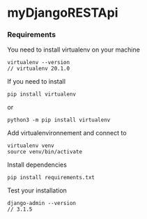 # myDjangoRESTApi

### Requirements

You need to install virtualenv on your machine 

```
virtualenv --version
// virtualenv 20.1.0
```

If you need to install 

```
pip install virtualenv
```

or 

```
python3 -m pip install virtualenv
```

Add virtualenvironnement and connect to

```
virtualenv venv
source venv/bin/activate
```

Install dependencies

```
pip install requirements.txt
```

Test your installation

```
django-admin --version
// 3.1.5
```
